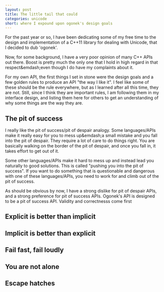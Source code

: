 ```yaml
---
layout: post
title: The little tail that could
categories: unicode
short: where I expound upon ogonek's design goals
---
```


For the past year or so, I have been dedicating some of my free time to the
design and implementation of a C++11 library for dealing with Unicode, that I
decided to dub 'ogonek'.

Now, for some background, I have a very poor opinion of many C++ APIs out there.
Boost is pretty much the only one that I hold in high regard in that
respect&emdash;even though I do have my complaints about it.

For my own API, the first things I set in stone were the design goals and a few
golden rules to produce an API "the way I like it". I feel like some of these
should be the rule everywhere, but as I learned after all this time, they are
not. Still, since I think they are important rules, I am following them in my
interface design, and listing them here for others to get an understanding of
why some things are the way they are.

## The pit of success

I really like the pit of success/pit of despair analogy. Some languages/APIs
make it really easy for you to mess up&emdash;a small mistake and you fall into
the pit of despair. They require a lot of care to do things right. You are
basically walking on the border of the pit of despair, and once you fall in, it
takes effort to get out of it.

Some other languages/APIs make it hard to mess up and instead lead you naturally
to good solutions. This is called "pushing you into the pit of success".  If you
want to do something that is questionable and dangerous with one of these
languages/APIs, you need to work for and climb out of the pit of success.

As should be obvious by now, I have a strong dislike for pit of despair APIs,
and a strong preference for pit of success APIs. Ogonek's API is designed to be
a pit of success API. Validity and correctnesss come first

## Explicit is better than implicit

## Implicit is better than explicit

## Fail fast, fail loudly

## You are not alone

## Escape hatches


